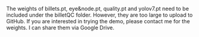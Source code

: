 The weights of billets.pt, eye&node.pt, quality.pt and yolov7.pt need to be included under the billetQC folder. However, they are too large to upload to GitHub. 
If you are interested in trying the demo, please contact me for the weights. I can share them via Google Drive. 

